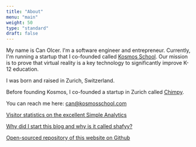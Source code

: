 ```yaml
---
title: "About"
menu: "main"
weight: 50
type: "standard"
draft: false
---
```


My name is Can Olcer. I'm a software engineer and entrepreneur. Currently, I'm running a startup that I co-founded called [Kosmos School](https://kosmosschool.com). Our mission is to prove that virtual reality is a key technology to significantly improve K-12 education.

I was born and raised in Zurich, Switzerland.

Before founding Kosmos, I co-founded a startup in Zurich called [Chimpy](https://heychimpy.com/).

You can reach me here: can@kosmosschool.com

[Visitor statistics on the excellent Simple Analytics](https://simpleanalytics.com/shafyy.com)

[Why did I start this blog and why is it called shafyy?](/post/what-is-this/)

[Open-sourced repository of this website on Github](https://github.com/shafy/shafyy)
